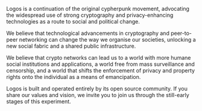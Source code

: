 Logos is a continuation of the original cypherpunk movement, advocating the widespread use of strong cryptography and privacy-enhancing technologies as a route to social and political change.

We believe that technological advancements in cryptography and peer-to-peer networking can change the way we organise our societies, unlocking a new social fabric and a shared public infrastructure.

We believe that crypto networks can lead us to a world with more humane social institutions and applications, a world free from mass surveillance and censorship, and a world that shifts the enforcement of privacy and property rights onto the individual as a means of emancipation.

Logos is built and operated entirely by its open source community. If you share our values and vision, we invite you to join us through the still-early stages of this experiment.
